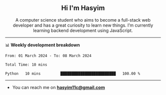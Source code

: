 <h2 align="center">Hi I'm Hasyim</h2>

<p align="center">A computer science student who aims to become a full-stack web developer and has a great curiosity to learn new things. I’m currently learning backend development using JavaScript.</p>

---

📊 **Weekly development breakdown**

<!--START_SECTION:waka-->

```txt
From: 01 March 2024 - To: 08 March 2024

Total Time: 10 mins

Python   10 mins         █████████████████████████   100.00 %
```

<!--END_SECTION:waka-->

---

- You can reach me on **hasyim11c@gmail.com**
